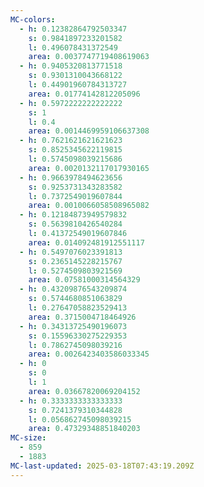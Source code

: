 ```yaml
---
MC-colors:
  - h: 0.12382864792503347
    s: 0.9841897233201582
    l: 0.496078431372549
    area: 0.0037747719408619063
  - h: 0.9405320813771518
    s: 0.9301310043668122
    l: 0.44901960784313727
    area: 0.01774142812205096
  - h: 0.5972222222222222
    s: 1
    l: 0.4
    area: 0.0014469959106637308
  - h: 0.7621621621621623
    s: 0.8525345622119815
    l: 0.5745098039215686
    area: 0.0020132117017930165
  - h: 0.9663978494623656
    s: 0.9253731343283582
    l: 0.7372549019607844
    area: 0.0010066058508965082
  - h: 0.12184873949579832
    s: 0.5639810426540284
    l: 0.41372549019607846
    area: 0.014092481912551117
  - h: 0.5497076023391813
    s: 0.2365145228215767
    l: 0.5274509803921569
    area: 0.07581000314564329
  - h: 0.43209876543209874
    s: 0.5744680851063829
    l: 0.27647058823529413
    area: 0.3715004718464926
  - h: 0.34313725490196073
    s: 0.15596330275229353
    l: 0.7862745098039216
    area: 0.0026423403586033345
  - h: 0
    s: 0
    l: 1
    area: 0.03667820069204152
  - h: 0.3333333333333333
    s: 0.7241379310344828
    l: 0.056862745098039215
    area: 0.47329348851840203
MC-size:
  - 859
  - 1883
MC-last-updated: 2025-03-18T07:43:19.209Z
---
```

